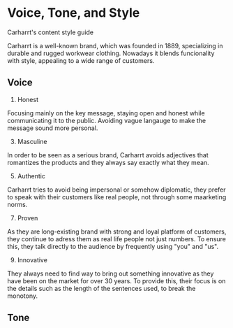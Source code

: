# Voice, Tone, and Style

Carharrt's content style guide 

Carharrt is a well-known brand, which was founded in 1889, specializing in durable and rugged workwear clothing. Nowadays it blends funcionality with style, appealing to a wide range of customers. 

## Voice

1. Honest
   
Focusing mainly on the key message, staying open and honest while communicating it to the public. Avoiding vague langauge to make the message sound more personal. 

3. Masculine
   
In order to be seen as a serious brand, Carharrt avoids adjectives that romantizes the products and they always say exactly what they mean. 

5. Authentic
   
Carharrt tries to avoid being impersonal or somehow diplomatic, they prefer to speak with their customers like real people, not through some maarketing norms. 

7. Proven
   
As they are long-existing brand with strong and loyal platform of customers, they continue to adress them as real life people not just numbers. To ensure this, they talk directly to the audience by frequently using "you" and "us". 

9. Innovative
    
They always need to find way to bring out something innovative as they have been on the market for over 30 years. To provide this, their focus is on the details such as the length of the sentences used, to break the monotony. 


## Tone
